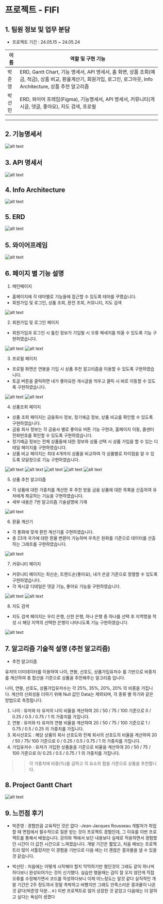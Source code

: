 
# 프로젝트 - FIFI


## 1. 팀원 정보 및 업무 분담
- 프로젝트 기간 : 24.05.15 ~ 24.05.24

|이름|역할 및 구현 기능|
|---|---|
| 박준영 | ERD, Gantt Chart, 기능 명세서, API 명세서, 홈 화면, 상품 조회(예금, 적금), 상품 비교, 환율계산기, 회원가입, 로그인, 로그아웃, Info Architecture, 상품 추천 알고리즘 |
| 박선민 | ERD, 와이어 프레임(Figma), 기능명세서, API 명세서, 커뮤니티(게시글, 댓글, 좋아요), 지도 검색, 프로필 |
---
## 2. 기능명세서
   
![alt text](image.png)

## 3. API 명세서
   
![alt text](image-5.png)

## 4. Info Architecture
   
![alt text](image-1.png)

## 5. ERD
   
![alt text](image-6.png)

## 5. 와이어프레임   
   
![alt text](image-4.png)

## 6. 페이지 별 기능 설명
  1. 메인페이지
  - 홈페이지에 각 테마별로 기능들에 접근할 수 있도록 테마를 꾸몄습니다.
  - 회원가입 및 로그인, 상품 조회, 환전 조회, 커뮤니티, 지도 검색   
     
  ![alt text](image-8.png)

  2. 회원가입 및 로그인 페이지
  - 회원가입과 로그인 시 틀린 정보가 기입될 시 오류 메세지를 띄울 수 있도록 기능 구현하였습니다.   
     
  ![alt text](image-9.png)
  ![alt text](image-10.png)
   
  3. 프로필 페이지
  - 프로필 화면은 연봉을 기입 시 상품 추천 알고리즘을 이용할 수 있도록 구현하였습니다.
  - 토글 버튼을 클릭하면 내가 좋아요한 게시글을 띄우고 클릭 시 바로 이동할 수 있도록 구현하였습니다.
     
  ![alt text](image-11.png)
  ![alt text](image-12.png)
   
  4. 상품조회 페이지
  - 상품 조회 페이지는 금융회사 정보, 정기예금 정보, 상품 비교를 확인할 수 있도록 구현하였습니다.
  - 금융 회사 정보는 각 금융사 별로 좋아요 버튼 기능 구현과, 홈페이지 이동, 콜센터 전화번호를 확인할 수 있도록 구현하였습니다.
  - 정기예금 정보는 전체 상품들에 대한 정보와 상품 선택 시 상품 가입을 할 수 있는 디테일 페이지를 구현하였습니다.
  - 상품 비교 페이지는 최대 4개까지 상품을 비교하여 각 상품별로 차이점을 알 수 있도록 모달창으로 기능 구현하였습니다.   
   
  ![alt text](image-13.png)
  ![alt text](image-14.png)
  ![alt text](image-17.png)
  ![alt text](image-15.png)
  ![alt text](image-16.png)
      
  5. 상품 추천 알고리즘
  - 각 상품에 대한 가중치를 계산한 후 추천 받을 금융 상품에 대한 목록을 산출하여 유저에게 제공하는 기능을 구현하였습니다.
  - 세부 내용은 7번 알고리즘 기술설명에 기재
     
  ![alt text](image-18.png)

  6. 환율 계산기
  - 각 통화에 맞게 환전 계산기를 구현하였습니다.
  - 총 23개 국가에 대한 환율 변환이 가능하며 우측은 원화를 기준으로 데이터를 산출하는 그래프를 구현하였습니다.
     
  ![alt text](image-19.png)

  7. 커뮤니티 페이지
  - 커뮤니티 페이지는 최신순, 트렌드순(좋아요), 내가 쓴글 기준으로 정렬할 수 있도록 구현하였습니다.
  - 각 게시글 디테일은 댓글 기능, 좋아요 기능을 구현하였습니다.
     
  ![alt text](image-20.png)
  ![alt text](image-21.png)

  8. 지도 검색
  - 지도 검색 페이지는 우리 은행, 신한 은행, 하나 은행 중 하나를 선택 후 지역명을 작성 시 해당 지역의 선택한 은행이 나타나도록 기능 구현하였습니다.
     
  ![alt text](image-22.png)



## 7. 알고리즘 기술적 설명 (추천 알고리즘)
- 추천 알고리즘

유저의 더미데이터를 이용하여 나이, 연봉, 선호도, 상품가입유저수 를 기반으로 비중치를 계산하여 총 합산을 기준으로 상품을 추천해주는 알고리즘 입니다.

나이, 연봉, 선호도, 상품가입유저수는 각 25%, 35%, 20%, 20% 의 비중을 가집니다.
계산의 신뢰성을 더하기 위해 Null 값인 Data는 제외되며, 각 종류 별 하기와 같은 방법으로 측정됩니다.

1. 나이 : 유저와 타 유저의 나이 비율을 계산하여 20 / 50 / 75 / 100 기준으로 0 / 0.25 / 0.5 / 0.75 / 1 의 가중치를 가집니다.
2. 연봉 : 유저와 타 유저의 연봉 비율을 계산하여 20 / 50 / 75 / 100 기준으로 1 / 0.75 / 0.5 / 0.25 의 가중치를 가집니다.
3. 회사선호도 : 해당 상품의 회사 선호도와 전체 회사의 선호도의 비율을 계산하여 20 / 50 / 75/ 100 기준으로 0 / 0.25 / 0.5 / 0.75 / 1 의 가중치를 가집니다.
4. 가입유저수 : 유저가 가입한 상품들을 기준으로 비율을 계산하여 20 / 50 / 75 / 100 기준으로 0/ 0.25 / 0.5 / 0.75 / 1 의 가중치를 가집니다.

>> 각 가중치에 비중(%)를 곱하고 각 요소의 합을 기준으로 상품을 추천합니다.



## 8. Project Gantt Chart
![alt text](image-7.png)


## 9. 느낀점 후기

- 박준영 : 경험만큼 교육적인 것은 없다 -Jean-Jacques Rousseau 
개발자가 취업할 때 면접에서 필수적으로 질문 받는 것이 프로젝트 경험인데, 그 이유를 이번 프로젝트를 통해서 배웠습니다.
강의와 책에서 보던 내용보다 실제로 적용하면서 경험했던 시간이 더 값진 시간으로 느껴졌습니다. 개발 기간은 짧았고, 처음 해보는 프로젝트라 많이 서툴렀지만 이 경험을 기반으로 다음 에는 더 괜찮은 결과물을 낼 수 있을 것 같습니다.

- 박선민 : 처음에는 어떻게 시작해야 할지 막막하기만 했던것이 그래도 같이 하나씩 하다보니 완성되어가는 것이 신기했다. 실습만 했을때는 감이 잘 오지 않던게 직접 오류를 수정해가면서 코드를 작성하다보니 이제 어느정도는 알것 같다 실직적인 개발 기간은 2주 정도여서 정말 촉박하고 바빴지만 그래도 만족스러운 결과물이 나온 것 같다(박준영 덕분...ㅎ) 이번 프로젝트로 많이 성장한 것 같았고 다음에는 더 잘하고 싶다는 욕심이 생겼다 

